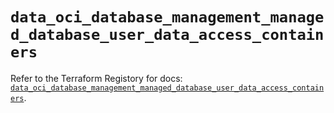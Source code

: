 # `data_oci_database_management_managed_database_user_data_access_containers`

Refer to the Terraform Registory for docs: [`data_oci_database_management_managed_database_user_data_access_containers`](https://registry.terraform.io/providers/oracle/oci/6.18.0/docs/data-sources/database_management_managed_database_user_data_access_containers).
